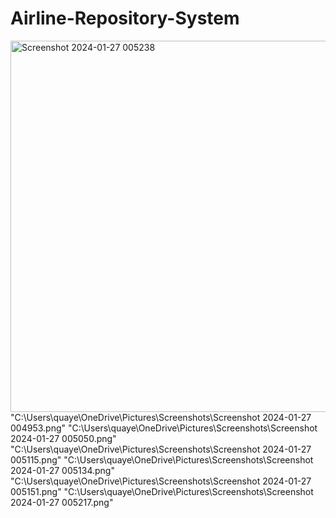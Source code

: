 # Airline-Repository-System

<img width="594" alt="Screenshot 2024-01-27 005238" src="https://github.com/QUAYEMX1/Airline-Repository-System/assets/126396459/d293c729-8d8f-40ae-88a6-25a382644ddf">
"C:\Users\quaye\OneDrive\Pictures\Screenshots\Screenshot 2024-01-27 004953.png"
"C:\Users\quaye\OneDrive\Pictures\Screenshots\Screenshot 2024-01-27 005050.png"
"C:\Users\quaye\OneDrive\Pictures\Screenshots\Screenshot 2024-01-27 005115.png"
"C:\Users\quaye\OneDrive\Pictures\Screenshots\Screenshot 2024-01-27 005134.png"
"C:\Users\quaye\OneDrive\Pictures\Screenshots\Screenshot 2024-01-27 005151.png"
"C:\Users\quaye\OneDrive\Pictures\Screenshots\Screenshot 2024-01-27 005217.png"
